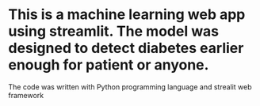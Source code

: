 # This is a machine learning web app using streamlit. The model was designed to detect diabetes earlier enough for patient or anyone.
The code was written with Python programming language and strealit web framework
